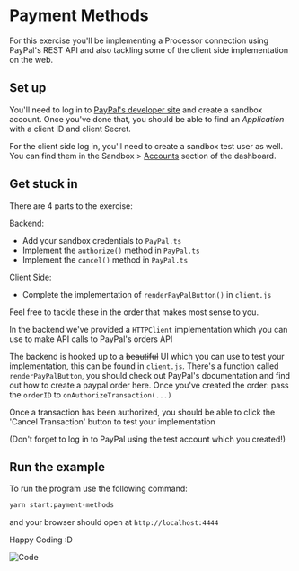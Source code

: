 # Payment Methods

For this exercise you'll be implementing a Processor connection using PayPal's REST API and also tackling some of the client side implementation on the web.

## Set up

You'll need to log in to [PayPal's developer site](https://developer.paypal.com/home/) and create a sandbox account.
Once you've done that, you should be able to find an *Application* with a client ID and client Secret.

For the client side log in, you'll need to create a sandbox test user as well. You can find them in the Sandbox > [Accounts](https://developer.paypal.com/developer/accounts/) section of the dashboard.

## Get stuck in

There are 4 parts to the exercise:

Backend:
  - Add your sandbox credentials to `PayPal.ts`
  - Implement the `authorize()` method in `PayPal.ts`
  - Implement the `cancel()` method in `PayPal.ts`

Client Side:
  - Complete the implementation of `renderPayPalButton()` in `client.js`

Feel free to tackle these in the order that makes most sense to you.

In the backend we've provided a `HTTPClient` implementation which you can use to make API calls to PayPal's orders API

The backend is hooked up to a <strike>beautiful</strike> UI which you can use to test your implementation, this can be found in `client.js`. There's a function called `renderPayPalButton`, you should check out PayPal's documentation and find out how to create a paypal order here. Once you've created the order: pass the `orderID` to `onAuthorizeTransaction(...)`

Once a transaction has been authorized, you should be able to click the 'Cancel Transaction' button to test your implementation

(Don't forget to log in to PayPal using the test account which you created!)


## Run the example
To run the program use the following command:

```bash
yarn start:payment-methods
```

and your browser should open at `http://localhost:4444`

Happy Coding :D

![Code](https://media.tenor.com/images/8460465dd4597849c320adfe461e91e3/tenor.gif)